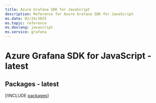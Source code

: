 ```yaml
---
title: Azure Grafana SDK for JavaScript
description: Reference for Azure Grafana SDK for JavaScript
ms.date: 02/24/2025
ms.topic: reference
ms.devlang: javascript
ms.service: grafana
---
```

# Azure Grafana SDK for JavaScript - latest
## Packages - latest
[!INCLUDE [packages](grafana-index.md)]
